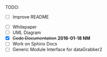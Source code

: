 TODO:
- [ ] Improve README
* [ ] Whitepaper
* [ ] UML Diagram
* [x] ~~Code Documentation~~ **2016-01-18 NM**
* [ ] Work on Sphinx Docs
* [ ] Generic Module Interface for dataGrabber2
